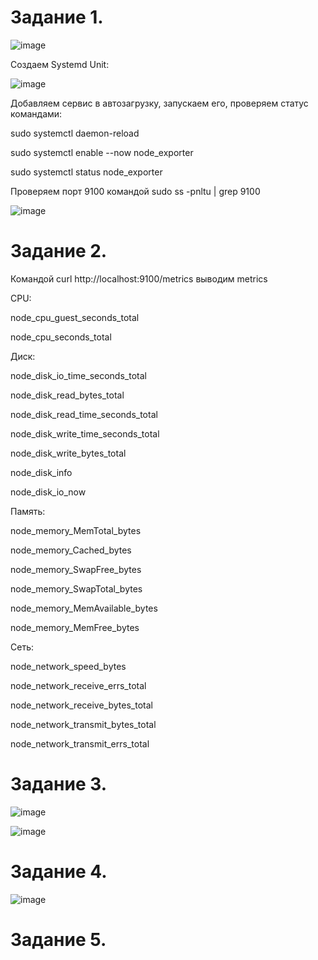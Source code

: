 Задание 1.
================

![image](https://user-images.githubusercontent.com/60341565/142986575-c6d8ad5d-97b1-40a7-887d-60c30ef6e073.png)

Создаем Systemd Unit:

![image](https://user-images.githubusercontent.com/60341565/142986662-ff946d81-a336-457d-ace3-ca50d7e67b7d.png)

Добавляем сервис в автозагрузку, запускаем его, проверяем статус командами:

 sudo systemctl daemon-reload
 
 sudo systemctl enable --now node_exporter
 
 sudo systemctl status node_exporter

Проверяем порт 9100 командой sudo ss -pnltu | grep 9100

![image](https://user-images.githubusercontent.com/60341565/142987123-c9721878-ae66-4f34-b27c-8857c4a448c6.png)

Задание 2.
===================

Командой curl http://localhost:9100/metrics выводим metrics 

CPU:

node_cpu_guest_seconds_total

node_cpu_seconds_total

Диск:

node_disk_io_time_seconds_total

node_disk_read_bytes_total

node_disk_read_time_seconds_total 

node_disk_write_time_seconds_total

node_disk_write_bytes_total

node_disk_info

node_disk_io_now

Память:

node_memory_MemTotal_bytes

node_memory_Cached_bytes

node_memory_SwapFree_bytes

node_memory_SwapTotal_bytes

node_memory_MemAvailable_bytes 

node_memory_MemFree_bytes

Сеть:

node_network_speed_bytes

node_network_receive_errs_total

node_network_receive_bytes_total

node_network_transmit_bytes_total

node_network_transmit_errs_total

Задание 3.
===================

![image](https://user-images.githubusercontent.com/60341565/143031125-2fa8e88e-4ee2-4bbd-90fa-84dfb7c706ee.png)

![image](https://user-images.githubusercontent.com/60341565/143031201-46431238-17b8-43e5-90a5-5108208da362.png)

Задание 4.
===================

![image](https://user-images.githubusercontent.com/60341565/143036293-4b474b71-8ee5-4da8-88ac-77143c93fa40.png)

Задание 5.
===================

